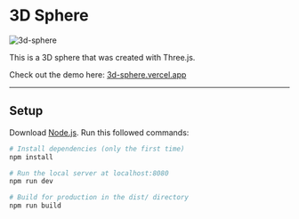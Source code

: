 # 3D Sphere

![3d-sphere](https://user-images.githubusercontent.com/37678729/138594759-ff3b2c9e-35de-41ce-94c6-81c56d23a753.gif)

This is a 3D sphere that was created with Three.js.

Check out the demo here: [3d-sphere.vercel.app](https://3d-sphere.vercel.app)

---

## Setup

Download [Node.js](https://nodejs.org/en/download/).
Run this followed commands:

```bash
# Install dependencies (only the first time)
npm install

# Run the local server at localhost:8080
npm run dev

# Build for production in the dist/ directory
npm run build
```
